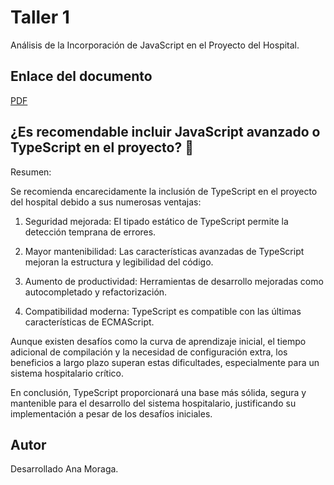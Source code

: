# Taller 1

Análisis de la Incorporación de JavaScript en el Proyecto del Hospital.

## Enlace del documento

[PDF](https://github.com/amoragau/m3-taller1/blob/main/Taller%201.pdf)

## ¿Es recomendable incluir JavaScript avanzado o TypeScript en el proyecto? 🚀

Resumen:

Se recomienda encarecidamente la inclusión de TypeScript en el proyecto del hospital debido a sus numerosas ventajas:

1. Seguridad mejorada: El tipado estático de TypeScript permite la detección temprana de errores.

2. Mayor mantenibilidad: Las características avanzadas de TypeScript mejoran la estructura y legibilidad del código.

3. Aumento de productividad: Herramientas de desarrollo mejoradas como autocompletado y refactorización.

4. Compatibilidad moderna: TypeScript es compatible con las últimas características de ECMAScript.

Aunque existen desafíos como la curva de aprendizaje inicial, el tiempo adicional de compilación y la necesidad de configuración extra, los beneficios a largo plazo superan estas dificultades, especialmente para un sistema hospitalario crítico.

En conclusión, TypeScript proporcionará una base más sólida, segura y mantenible para el desarrollo del sistema hospitalario, justificando su implementación a pesar de los desafíos iniciales.
  
## Autor
Desarrollado Ana Moraga.